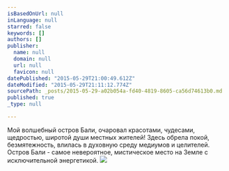 ```yaml
---
isBasedOnUrl: null
inLanguage: null
starred: false
keywords: []
authors: []
publisher:
  name: null
  domain: null
  url: null
  favicon: null
datePublished: "2015-05-29T21:00:49.612Z"
dateModified: "2015-05-29T21:11:12.774Z"
sourcePath: _posts/2015-05-29-a02b054a-fd40-4819-8605-ca56d74613b0.md
published: true
_type: null

---
```

Мой волшебный остров Бали, очаровал красотами, чудесами, щедростью, широтой души местных жителей! Здесь обрела покой, безмятежность, влилась в духовную среду медиумов и целителей. Остров Бали - самое невероятное, мистическое место на Земле с исключительной энергетикой. ![](http://the-grid-user-content.s3-us-west-2.amazonaws.com/d58a3184-7bd8-49ea-8d45-4f0119c00ddf.JPG)